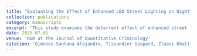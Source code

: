 ```yaml
---
title: "Evaluating the Effect of Enhanced LED Street Lighting on Nighttime Crime"
collection: publications
category: manuscripts
excerpt: 'This study examines the deterrent effect of enhanced street lighting on nighttime violent crime in Newark, NJ, where high-pressure sodium lights were replaced with LED fixtures between 2019 and 2021. Using a quasi-experimental design with Difference-in-Difference setting and the 2021 Gardner estimator, we assess the impact of approximately 1,500 streetlight upgrades. Results show a significant short-term reduction in nighttime and outdoor violent crime of approximately 50% in the first two quarters post-replacement. The effect is mainly driven by a decrease in aggravated assaults and robberies. However, this effect disappears after two quarters, suggesting an adaptation to the new lighting environment. Long-term analysis does not show any significant reduction in violent or property crime in the long run (two years post-replacement).'
date: 2025-07-01
venue: 'R&R at the Journal of Quantitative Criminology'
citation: 'Gimenez-Santana Alejandro, Tissandier Gaspard, Zlaoui Khalil, Santos Adriana, Caplan Joel, Kennedy, Leslie (2025). Evaluating the Effect of Enhanced LED Street Lighting on Nighttime Crime'
---
```

